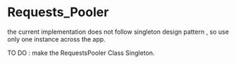 # Requests_Pooler

the current implementation does not follow singleton design pattern , so use  only one instance across the app.

TO DO : make the RequestsPooler Class Singleton.
